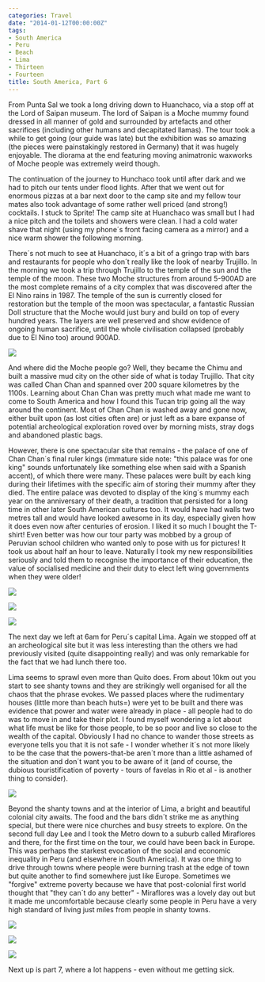 ```yaml
---
categories: Travel
date: "2014-01-12T00:00:00Z"
tags:
- South America
- Peru
- Beach
- Lima
- Thirteen
- Fourteen
title: South America, Part 6
---
```


From Punta Sal we took a long driving down to Huanchaco, via a stop off at the Lord of Saipan museum. The lord of Saipan is a Moche mummy found dressed in all manner of gold and surrounded by artefacts and other sacrifices (including other humans and decapitated llamas). The tour took a while to get going (our guide was late) but the exhibition was so amazing (the pieces were painstakingly restored in Germany) that it was hugely enjoyable. The diorama at the end featuring moving animatronic waxworks of Moche people was extremely weird though.

The continuation of the journey to Hunchaco took until after dark and we had to pitch our tents under flood lights. After that we went out for enormous pizzas at a bar next door to the camp site and my fellow tour mates also took advantage of some rather well priced (and strong!) cocktails. I stuck to Sprite! The camp site at Huanchaco was small but I had a nice pitch and the toilets and showers were clean. I had a cold water shave that night (using my phone´s front facing camera as a mirror) and a nice warm shower the following morning.

There´s not much to see at Huanchaco, it´s a bit of a gringo trap with bars and restaurants for people who don´t really like the look of nearby Trujillo. In the morning we took a trip through Trujillo to the temple of the sun and the temple of the moon. These two Moche structures from around 5-900AD are the most complete remains of a city complex that was discovered after the El Nino rains in 1987. The temple of the sun is currently closed for restoration but the temple of the moon was spectacular, a fantastic Russian Doll structure that the Moche would just bury and build on top of every hundred years. The layers are well preserved and show evidence of ongoing human sacrifice, until the whole civilisation collapsed (probably due to El Nino too) around 900AD.

![](./01.jpg)

And where did the Moche people go? Well, they became the Chimu and built a massive mud city on the other side of what is today Trujillo. That city was called Chan Chan and spanned over 200 square kilometres by the 1100s. Learning about Chan Chan was pretty much what made me want to come to South America and how I found this Tucan trip going all the way around the continent. Most of Chan Chan is washed away and gone now, either built upon (as lost cities often are) or just left as a bare expanse of potential archeological exploration roved over by morning mists, stray dogs and abandoned plastic bags.

However, there is one spectacular site that remains - the palace of one of Chan Chan´s final ruler kings (immature side note: "this palace was for one king" sounds unfortunately like something else when said with a Spanish accent), of which there were many. These palaces were built by each king during their lifetimes with the specific aim of storing their mummy after they died. The entire palace was devoted to display of the king´s mummy each year on the anniversary of their death, a tradition that persisted for a long time in other later South American cultures too. It would have had walls two metres tall and would have looked awesome in its day, especially given how it does even now after centuries of erosion. I liked it so much I bought the T-shirt! Even better was how our tour party was mobbed by a group of Peruvian school children who wanted only to pose with us for pictures! It took us about half an hour to leave. Naturally I took my new responsibilities seriously and told them to recognise the importance of their education, the value of socialised medicine and their duty to elect left wing governments when they were older!

![](./02.jpg)

![](./03.jpg)

![](./04.jpg)

The next day we left at 6am for Peru´s capital Lima. Again we stopped off at an archeological site but it was less interesting than the others we had previously visited (quite disappointing really) and was only remarkable for the fact that we had lunch there too.

Lima seems to sprawl even more than Quito does. From about 10km out you start to see shanty towns and they are strikingly well organised for all the chaos that the phrase evokes. We passed places where the rudimentary houses (little more than beach huts=) were yet to be built and there was evidence that power and water were already in place - all people had to do was to move in and take their plot. I found myself wondering a lot about what life must be like for those people, to be so poor and live so close to the wealth of the capital. Obviously I had no chance to wander those streets as everyone tells you that it is not safe - I wonder whether it´s not more likely to be the case that the powers-that-be aren´t more than a little ashamed of the situation and don´t want you to be aware of it (and of course, the dubious touristification of poverty - tours of favelas in Rio et al - is another thing to consider).

![](./05.jpg)

Beyond the shanty towns and at the interior of Lima, a bright and beautiful colonial city awaits. The food and the bars didn´t strike me as anything special, but there were nice churches and busy streets to explore. On the second full day Lee and I took the Metro down to a suburb called Miraflores and there, for the first time on the tour, we could have been back in Europe. This was perhaps the starkest evocation of the social and economic inequality in Peru (and elsewhere in South America). It was one thing to drive through towns where people were burning trash at the edge of town but quite another to find somewhere just like Europe. Sometimes we "forgive" extreme poverty because we have that post-colonial first world thought that "they can´t do any better" - Miraflores was a lovely day out but it made me uncomfortable because clearly some people in Peru have a very high standard of living just miles from people in shanty towns.

![](./06.jpg)

![](./07.jpg)

![](./08.jpg)

Next up is part 7, where a lot happens - even without me getting sick.


